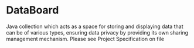 # DataBoard
Java collection which acts as a space for storing and displaying data that can be of various types, ensuring data privacy by providing its own sharing management mechanism.
Please see Project Specification on file 
